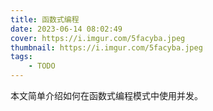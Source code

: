 ```yaml
---
title: 函数式编程
date: 2023-06-14 08:02:49
cover: https://i.imgur.com/5facyba.jpeg
thumbnail: https://i.imgur.com/5facyba.jpeg
tags:
    - TODO
---
```

本文简单介绍如何在函数式编程模式中使用并发。
